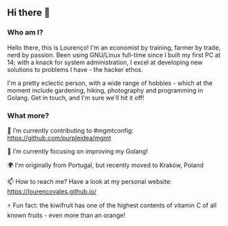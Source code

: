 ## Hi there 👋

### Who am I?

Hello there, this is Lourenço! I'm an economist by training, farmer by trade, nerd by passion. Been using GNU/Linux full-time since I built my first PC at 14; with a knack for system administration, I excel at developing new solutions to problems I have - the hacker ethos.

I'm a pretty eclectic person, with a wide range of hobbies - which at the moment include gardening, hiking, photography and programming in Golang. Get in touch, and I'm sure we'll hit it off!

### What more?

🔭 I’m currently contributing to #mgmtconfig: https://github.com/purpleidea/mgmt

🌱 I’m currently focusing on improving my Golang!

🌍 I'm originally from Portugal, but recently moved to Kraków, Poland

📫 How to reach me? Have a look at my personal website: https://lourencovales.github.io/

⚡ Fun fact: the kiwifruit has one of the highest contents of vitamin C of all known fruits - even more than an orange!

<!--
**lourencovales/lourencovales** is a ✨ _special_ ✨ repository because its `README.md` (this file) appears on your GitHub profile.

Here are some ideas to get you started:

- 🔭 I’m currently working on ...
- 🌱 I’m currently learning ...
- 👯 I’m looking to collaborate on ...
- 🤔 I’m looking for help with ...
- 💬 Ask me about ...
- 📫 How to reach me: ...
- 😄 Pronouns: ...
- ⚡ Fun fact: ...
-->
